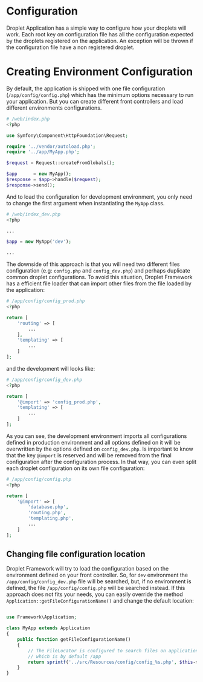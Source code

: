 # Configuration

Droplet Application has a simple way to configure how your droplets will work. Each root key on configuration file
has all the configuration expected by the droplets registered on the application. An exception will be thrown if
the configuration file have a non registered droplet.

# Creating Environment Configuration

By default, the application is shipped with one file configuration (`/app/config/config.php`) which has the minimum options
necessary to run your application. But you can create different front controllers and load different environments configurations.

```PHP
# /web/index.php
<?php

use Symfony\Component\HttpFoundation\Request;

require '../vendor/autoload.php';
require '../app/MyApp.php';

$request = Request::createFromGlobals();

$app      = new MyApp();
$response = $app->handle($request);
$response->send();
```

And to load the configuration for development environment, you only need to change the first argument when instantiating
the `MyApp` class.

```PHP
# /web/index_dev.php
<?php

...

$app = new MyApp('dev');

...

```

The downside of this approach is that you will need two different files configuration (e.g: `config.php` and `config_dev.php`) and perhaps duplicate common droplet configurations. To avoid this situation, Droplet Framework has a efficient file loader that can import other files from the file loaded by the application:

```PHP
# /app/config/config_prod.php
<?php

return [
    'routing' => [
        ...
    ],
    'templating' => [
        ...
    ]
];
```

and the development will looks like:

```PHP
# /app/config/config_dev.php
<?php

return [
    '@import' => 'config_prod.php',
    'templating' => [
        ...
    ]
];
```

As you can see, the development environment imports all configurations defined in production environment and all options defined on it will be overwritten by the options defined on `config_dev.php`. Is important to know that the key `@import` is reserved and will be removed from the final configuration after the configuration process. In that way, you can even split each droplet configuration on its own file configuration:

```PHP
# /app/config/config.php
<?php

return [
    '@import' => [
        'database.php',
        'routing.php',
        'templating.php',
        ...
    ]
];
```

## Changing file configuration location

Droplet Framework will try to load the configuration based on the environment defined on your front controller. So, for `dev` environment the `/app/config/config_dev.php` file will be searched, but, if no environment is defined, the file `/app/config/config.php` will be searched instead. If this approach does not fits your needs, you can easily override the method `Application::getFileConfigurationName()` and change the default location:

```PHP

use Framework\Application;

class MyApp extends Application
{
    public function getFileConfigurationName()
    {
        // The FileLocator is configured to search files on application root directory, 
        // which is by default /app
        return sprintf('../src/Resources/config/config_%s.php', $this->getEnvironment());
    }
}
```
